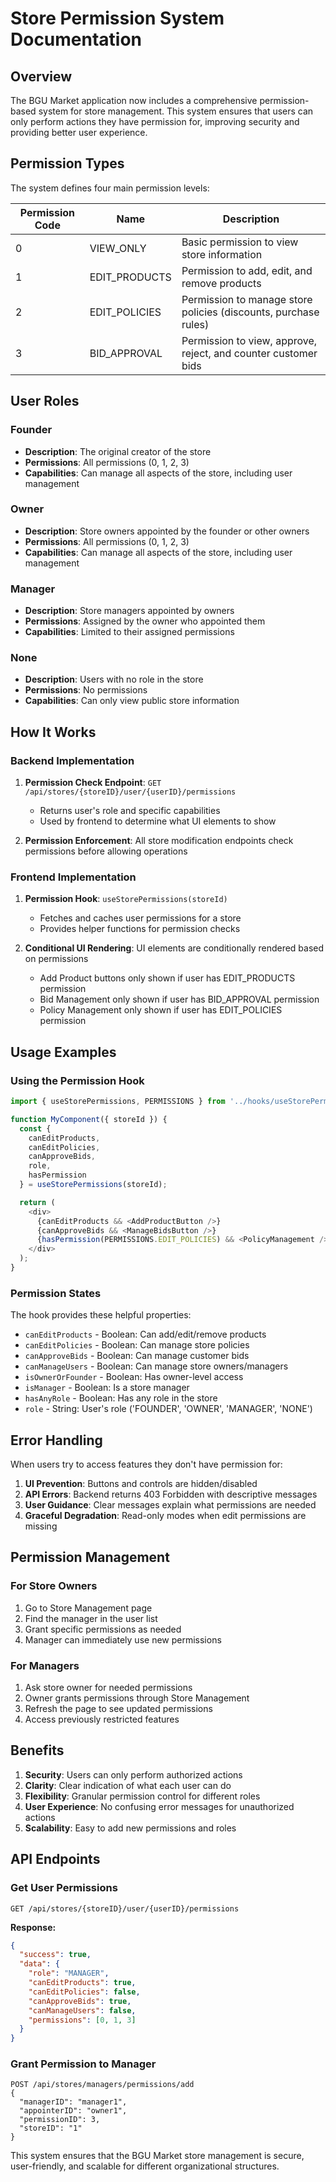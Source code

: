 # Store Permission System Documentation

## Overview

The BGU Market application now includes a comprehensive permission-based system for store management. This system ensures that users can only perform actions they have permission for, improving security and providing better user experience.

## Permission Types

The system defines four main permission levels:

| Permission Code | Name | Description |
|---|---|---|
| 0 | VIEW_ONLY | Basic permission to view store information |
| 1 | EDIT_PRODUCTS | Permission to add, edit, and remove products |
| 2 | EDIT_POLICIES | Permission to manage store policies (discounts, purchase rules) |
| 3 | BID_APPROVAL | Permission to view, approve, reject, and counter customer bids |

## User Roles

### Founder
- **Description**: The original creator of the store
- **Permissions**: All permissions (0, 1, 2, 3)
- **Capabilities**: Can manage all aspects of the store, including user management

### Owner
- **Description**: Store owners appointed by the founder or other owners
- **Permissions**: All permissions (0, 1, 2, 3)
- **Capabilities**: Can manage all aspects of the store, including user management

### Manager
- **Description**: Store managers appointed by owners
- **Permissions**: Assigned by the owner who appointed them
- **Capabilities**: Limited to their assigned permissions

### None
- **Description**: Users with no role in the store
- **Permissions**: No permissions
- **Capabilities**: Can only view public store information

## How It Works

### Backend Implementation

1. **Permission Check Endpoint**: `GET /api/stores/{storeID}/user/{userID}/permissions`
   - Returns user's role and specific capabilities
   - Used by frontend to determine what UI elements to show

2. **Permission Enforcement**: All store modification endpoints check permissions before allowing operations

### Frontend Implementation

1. **Permission Hook**: `useStorePermissions(storeId)`
   - Fetches and caches user permissions for a store
   - Provides helper functions for permission checks

2. **Conditional UI Rendering**: UI elements are conditionally rendered based on permissions
   - Add Product buttons only shown if user has EDIT_PRODUCTS permission
   - Bid Management only shown if user has BID_APPROVAL permission
   - Policy Management only shown if user has EDIT_POLICIES permission

## Usage Examples

### Using the Permission Hook

```javascript
import { useStorePermissions, PERMISSIONS } from '../hooks/useStorePermissions';

function MyComponent({ storeId }) {
  const {
    canEditProducts,
    canEditPolicies,
    canApproveBids,
    role,
    hasPermission
  } = useStorePermissions(storeId);

  return (
    <div>
      {canEditProducts && <AddProductButton />}
      {canApproveBids && <ManageBidsButton />}
      {hasPermission(PERMISSIONS.EDIT_POLICIES) && <PolicyManagement />}
    </div>
  );
}
```

### Permission States

The hook provides these helpful properties:

- `canEditProducts` - Boolean: Can add/edit/remove products
- `canEditPolicies` - Boolean: Can manage store policies
- `canApproveBids` - Boolean: Can manage customer bids
- `canManageUsers` - Boolean: Can manage store owners/managers
- `isOwnerOrFounder` - Boolean: Has owner-level access
- `isManager` - Boolean: Is a store manager
- `hasAnyRole` - Boolean: Has any role in the store
- `role` - String: User's role ('FOUNDER', 'OWNER', 'MANAGER', 'NONE')

## Error Handling

When users try to access features they don't have permission for:

1. **UI Prevention**: Buttons and controls are hidden/disabled
2. **API Errors**: Backend returns 403 Forbidden with descriptive messages
3. **User Guidance**: Clear messages explain what permissions are needed
4. **Graceful Degradation**: Read-only modes when edit permissions are missing

## Permission Management

### For Store Owners

1. Go to Store Management page
2. Find the manager in the user list
3. Grant specific permissions as needed
4. Manager can immediately use new permissions

### For Managers

1. Ask store owner for needed permissions
2. Owner grants permissions through Store Management
3. Refresh the page to see updated permissions
4. Access previously restricted features

## Benefits

1. **Security**: Users can only perform authorized actions
2. **Clarity**: Clear indication of what each user can do
3. **Flexibility**: Granular permission control for different roles
4. **User Experience**: No confusing error messages for unauthorized actions
5. **Scalability**: Easy to add new permissions and roles

## API Endpoints

### Get User Permissions
```
GET /api/stores/{storeID}/user/{userID}/permissions
```

**Response:**
```json
{
  "success": true,
  "data": {
    "role": "MANAGER",
    "canEditProducts": true,
    "canEditPolicies": false,
    "canApproveBids": true,
    "canManageUsers": false,
    "permissions": [0, 1, 3]
  }
}
```

### Grant Permission to Manager
```
POST /api/stores/managers/permissions/add
{
  "managerID": "manager1",
  "appointerID": "owner1", 
  "permissionID": 3,
  "storeID": "1"
}
```

This system ensures that the BGU Market store management is secure, user-friendly, and scalable for different organizational structures. 